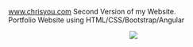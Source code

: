 www.chrisyou.com
Second Version of my Website.  
Portfolio Website using HTML/CSS/Bootstrap/Angular

<p align="center">
  <img src="https://chrisyou-backup-website.s3.amazonaws.com/assets/website.png" width:"400") />

</p>
